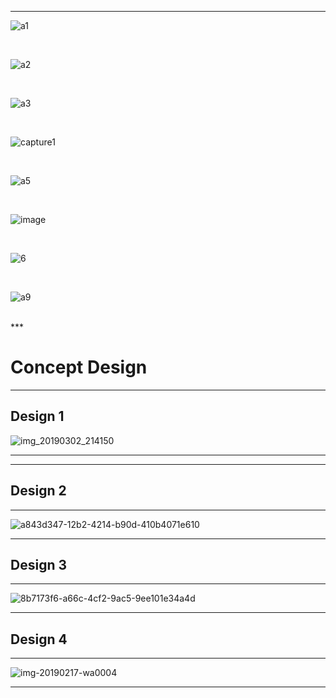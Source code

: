 ***

![a1](https://user-images.githubusercontent.com/46917583/52779556-6de87f00-306e-11e9-8a5f-400b14c9d1bd.PNG)

<br/>

![a2](https://user-images.githubusercontent.com/46917583/52779560-717c0600-306e-11e9-801b-db47f1aafd3d.PNG)

<br/>

![a3](https://user-images.githubusercontent.com/46917583/52779566-7476f680-306e-11e9-83ee-41e0d4334499.PNG)

<br/>

![capture1](https://user-images.githubusercontent.com/46991362/52909385-c6598f80-32ad-11e9-8211-5e68c7f412fb.PNG)

<br/>

![a5](https://user-images.githubusercontent.com/46917583/52779585-793baa80-306e-11e9-9757-cfe1b8eb1d69.PNG)

<br/>

![image](https://user-images.githubusercontent.com/46991362/52909554-22bdae80-32b0-11e9-9825-d87a4bbe5fc0.png)


<br/>


![6](https://user-images.githubusercontent.com/46991362/52909723-23a40f80-32b3-11e9-89d1-978f3825a86a.PNG)


<br/>

![a9](https://user-images.githubusercontent.com/46917583/52779610-848ed600-306e-11e9-88c4-a047c56e4781.PNG)

<br/>
***

# **Concept Design**  

***
## **Design 1**

![img_20190302_214150](https://user-images.githubusercontent.com/46991362/53720506-f2b50480-3e86-11e9-9145-ad91a04e649e.jpg)
***

***
## **Design 2**

***
![a843d347-12b2-4214-b90d-410b4071e610](https://user-images.githubusercontent.com/46991362/52909800-22271700-32b4-11e9-902d-46f875cc7b8e.jpg)
***
## **Design 3**

***
![8b7173f6-a66c-4cf2-9ac5-9ee101e34a4d](https://user-images.githubusercontent.com/46991362/52909801-23f0da80-32b4-11e9-8ad9-4a1a2ace4565.jpg)
***
## **Design 4**

***
![img-20190217-wa0004](https://user-images.githubusercontent.com/46917583/53155513-3ab06d80-35e3-11e9-813a-7e2686615fa7.jpg)

***
